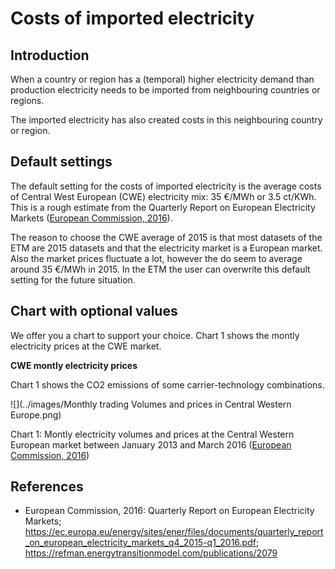 # **Costs of imported electricity**

## **Introduction**
When a country or region has a (temporal) higher electricity demand than production electricity needs to be imported from neighbouring countries or regions. 

The imported electricity has also created costs in this neighbouring country or region. 


## **Default settings**

The default setting for the costs of imported electricity is the average costs of Central West European (CWE) electricity mix: 35 €/MWh or 3.5 ct/KWh. This is a rough estimate from the Quarterly Report on European Electricity Markets
(<a href="#ref">European Commission, 2016</a>). 


The reason to choose the CWE average of 2015 is that most datasets of the ETM are 2015 datasets and that the electricity market is a European market. Also the market prices fluctuate a lot, however the do seem to average around 35 €/MWh in 2015. In the ETM the user can overwrite this default setting for the future situation.

## **Chart with optional values**

We offer you a chart to support your choice. Chart 1 shows the montly electricity prices at the CWE market. 

**CWE montly electricity prices**
<p>
Chart 1 shows the CO2 emissions of some carrier-technology combinations.
  
![](../images/Monthly trading Volumes and prices in Central Western Europe.png)

<p>
  
Chart 1: Montly electricity volumes and prices at the Central Western European market between January 2013 and March 2016 (<a href="#ref">European Commission, 2016</a>)

<a name="ref"></a>

**References**
----------
- European Commission, 2016: Quarterly Report on European Electricity Markets; https://ec.europa.eu/energy/sites/ener/files/documents/quarterly_report_on_european_electricity_markets_q4_2015-q1_2016.pdf; https://refman.energytransitionmodel.com/publications/2079  

